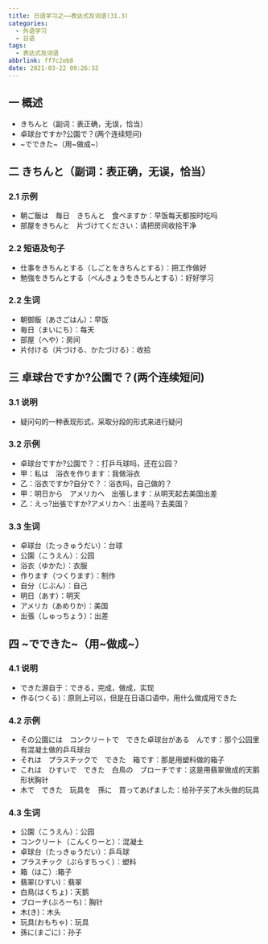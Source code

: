 ```yaml
---
title: 日语学习之——表达式及词语(31.3)
categories:
  - 外语学习
  - 日语
tags:
  - 表达式及词语
abbrlink: ff7c2eb8
date: 2021-03-22 09:26:32
---
```

## 一 概述

* きちんと（副词：表正确，无误，恰当）
* 卓球台ですか?公園で？(两个连续短问)
* \~でできた\~（用\~做成\~）

<!--more-->

## 二 きちんと（副词：表正确，无误，恰当）

### 2.1 示例

* 朝ご飯は　毎日　きちんと　食べますか：早饭每天都按时吃吗
* 部屋をきちんと　片づけてください：请把房间收拾干净

### 2.2 短语及句子

* 仕事をきちんとする（しごとをきちんとする）：把工作做好
* 勉強をきちんとする（べんきょうをきちんとする）：好好学习

### 2.2 生词

* 朝御飯（あさごはん）：早饭
* 毎日（まいにち）：每天
* 部屋（へや）：房间
* 片付ける（片づける、かたづける）：收拾

## 三 卓球台ですか?公園で？(两个连续短问)

### 3.1 说明

* 疑问句的一种表现形式，采取分段的形式来进行疑问

### 3.2 示例

* 卓球台ですか?公園で？：打乒乓球吗，还在公园？
* 甲：私は　浴衣を作ります：我做浴衣
* 乙：浴衣ですか?自分で？：浴衣吗，自己做的？
* 甲：明日から　アメリカへ　出張します：从明天起去美国出差
* 乙：えっ?出張ですか?アメリカへ：出差吗？去美国？

### 3.3 生词

* 卓球台（たっきゅうだい）：台球
* 公園（こうえん）：公园
* 浴衣（ゆかた）：衣服
* 作ります（つくります）：制作
* 自分（じぶん）：自己
* 明日（あす）：明天
* アメリカ（あめりか）：美国
* 出張（しゅっちょう）：出差

## 四 \~でできた\~（用\~做成\~）

### 4.1 说明

* できた源自于：できる，完成，做成，实现
* 作る(つくる)：原则上可以，但是在日语口语中，用什么做成用できた

### 4.2 示例

* その公園には　コンクリートで　できた卓球台がある　んです：那个公园里有混凝土做的乒乓球台
* それは　プラスチックで　できた　箱です：那是用塑料做的箱子
* これは　ひすいで　できた　白鳥の　ブローチです：这是用翡翠做成的天鹅形状胸针
* 木で　できた　玩具を　孫に　買ってあげました：给孙子买了木头做的玩具

### 4.3 生词

* 公園（こうえん）：公园
* コンクリート（こんくりーと）：混凝土
* 卓球台（たっきゅうだい）：乒乓球
* プラスチック（ぷらすちっく）：塑料
* 箱（はこ）:箱子
* 翡翠(ひすい)：翡翠
* 白鳥(はくちょ)：天鹅
* ブローチ(ぶろーち)：胸针
* 木(き)：木头
* 玩具(おもちゃ)：玩具
* 孫に(まごに)：孙子

